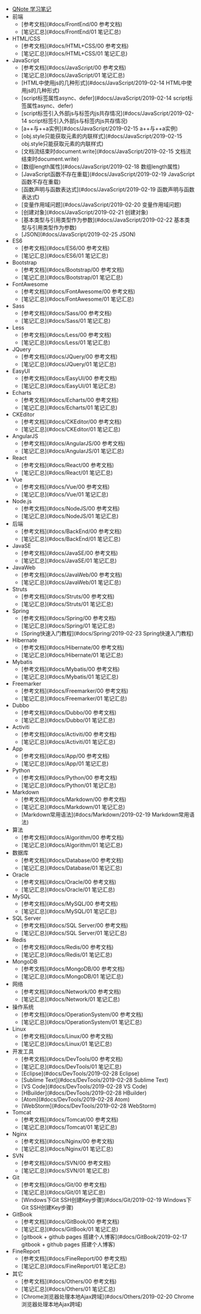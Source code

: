 * [QNote 学习笔记](#docs/index)
* 前端
  * [参考文档](#docs/FrontEnd/00 参考文档)
  * [笔记汇总](#docs/FrontEnd/01 笔记汇总)
* HTML/CSS
  * [参考文档](#docs/HTML+CSS/00 参考文档)
  * [笔记汇总](#docs/HTML+CSS/01 笔记汇总)
* JavaScript
  * [参考文档](#docs/JavaScript/00 参考文档)
  * [笔记汇总](#docs/JavaScript/01 笔记汇总)
  * [HTML中使用js的几种形式](#docs/JavaScript/2019-02-14 HTML中使用js的几种形式)
  * [script标签属性async、defer](#docs/JavaScript/2019-02-14 script标签属性async、defer)
  * [script标签引入外部js与标签内js共存情况](#docs/JavaScript/2019-02-14 script标签引入外部js与标签内js共存情况)
  * [a++与++a实例](#docs/JavaScript/2019-02-15 a++与++a实例)
  * [obj.style只能获取元素的内联样式](#docs/JavaScript/2019-02-15 obj.style只能获取元素的内联样式)
  * [文档流结束时document.write](#docs/JavaScript/2019-02-15 文档流结束时document.write)
  * [数组length属性](#docs/JavaScript/2019-02-18 数组length属性)
  * [JavaScript函数不存在重载](#docs/JavaScript/2019-02-19 JavaScript函数不存在重载)
  * [函数声明与函数表达式](#docs/JavaScript/2019-02-19 函数声明与函数表达式)
  * [变量作用域问题](#docs/JavaScript/2019-02-20 变量作用域问题)
  * [创建对象](#docs/JavaScript/2019-02-21 创建对象)
  * [基本类型与引用类型作为参数](#docs/JavaScript/2019-02-22 基本类型与引用类型作为参数)
  * [JSON](#docs/JavaScript/2019-02-25 JSON)
* ES6
  * [参考文档](#docs/ES6/00 参考文档)
  * [笔记汇总](#docs/ES6/01 笔记汇总)
* Bootstrap
  * [参考文档](#docs/Bootstrap/00 参考文档)
  * [笔记汇总](#docs/Bootstrap/01 笔记汇总)
* FontAwesome
  * [参考文档](#docs/FontAwesome/00 参考文档)
  * [笔记汇总](#docs/FontAwesome/01 笔记汇总)
* Sass
  * [参考文档](#docs/Sass/00 参考文档)
  * [笔记汇总](#docs/Sass/01 笔记汇总)
* Less
  * [参考文档](#docs/Less/00 参考文档)
  * [笔记汇总](#docs/Less/01 笔记汇总)
* JQuery
  * [参考文档](#docs/JQuery/00 参考文档)
  * [笔记汇总](#docs/JQuery/01 笔记汇总)
* EasyUI
  * [参考文档](#docs/EasyUI/00 参考文档)
  * [笔记汇总](#docs/EasyUI/01 笔记汇总)
* Echarts
  * [参考文档](#docs/Echarts/00 参考文档)
  * [笔记汇总](#docs/Echarts/01 笔记汇总)
* CKEditor
  * [参考文档](#docs/CKEditor/00 参考文档)
  * [笔记汇总](#docs/CKEditor/01 笔记汇总)
* AngularJS
  * [参考文档](#docs/AngularJS/00 参考文档)
  * [笔记汇总](#docs/AngularJS/01 笔记汇总)
* React
  * [参考文档](#docs/React/00 参考文档)
  * [笔记汇总](#docs/React/01 笔记汇总)
* Vue
  * [参考文档](#docs/Vue/00 参考文档)
  * [笔记汇总](#docs/Vue/01 笔记汇总)
* Node.js
  * [参考文档](#docs/NodeJS/00 参考文档)
  * [笔记汇总](#docs/NodeJS/01 笔记汇总)
* 后端
  * [参考文档](#docs/BackEnd/00 参考文档)
  * [笔记汇总](#docs/BackEnd/01 笔记汇总)
* JavaSE
  * [参考文档](#docs/JavaSE/00 参考文档)
  * [笔记汇总](#docs/JavaSE/01 笔记汇总)
* JavaWeb
  * [参考文档](#docs/JavaWeb/00 参考文档)
  * [笔记汇总](#docs/JavaWeb/01 笔记汇总)
* Struts
  * [参考文档](#docs/Struts/00 参考文档)
  * [笔记汇总](#docs/Struts/01 笔记汇总)
* Spring
  * [参考文档](#docs/Spring/00 参考文档)
  * [笔记汇总](#docs/Spring/01 笔记汇总)
  * [Spring快速入门教程](#docs/Spring/2019-02-23 Spring快速入门教程)
* Hibernate
  * [参考文档](#docs/Hibernate/00 参考文档)
  * [笔记汇总](#docs/Hibernate/01 笔记汇总)
* Mybatis
  * [参考文档](#docs/Mybatis/00 参考文档)
  * [笔记汇总](#docs/Mybatis/01 笔记汇总)
* Freemarker
  * [参考文档](#docs/Freemarker/00 参考文档)
  * [笔记汇总](#docs/Freemarker/01 笔记汇总)
* Dubbo
  * [参考文档](#docs/Dubbo/00 参考文档)
  * [笔记汇总](#docs/Dubbo/01 笔记汇总)
* Activiti 
  * [参考文档](#docs/Activiti/00 参考文档)
  * [笔记汇总](#docs/Activiti/01 笔记汇总)
* App
  * [参考文档](#docs/App/00 参考文档)
  * [笔记汇总](#docs/App/01 笔记汇总)
* Python
  * [参考文档](#docs/Python/00 参考文档)
  * [笔记汇总](#docs/Python/01 笔记汇总)
* Markdown
  * [参考文档](#docs/Markdown/00 参考文档)
  * [笔记汇总](#docs/Markdown/01 笔记汇总)
  * [Markdown常用语法](#docs/Markdown/2019-02-19 Markdown常用语法)
* 算法
  * [参考文档](#docs/Algorithm/00 参考文档)
  * [笔记汇总](#docs/Algorithm/01 笔记汇总)
* 数据库
  * [参考文档](#docs/Database/00 参考文档)
  * [笔记汇总](#docs/Database/01 笔记汇总)
* Oracle
  * [参考文档](#docs/Oracle/00 参考文档)
  * [笔记汇总](#docs/Oracle/01 笔记汇总)
* MySQL
  * [参考文档](#docs/MySQL/00 参考文档)
  * [笔记汇总](#docs/MySQL/01 笔记汇总)
* SQL Server
  * [参考文档](#docs/SQL Server/00 参考文档)
  * [笔记汇总](#docs/SQL Server/01 笔记汇总)
* Redis
  * [参考文档](#docs/Redis/00 参考文档)
  * [笔记汇总](#docs/Redis/01 笔记汇总)
* MongoDB
  * [参考文档](#docs/MongoDB/00 参考文档)
  * [笔记汇总](#docs/MongoDB/01 笔记汇总)
* 网络
  * [参考文档](#docs/Network/00 参考文档)
  * [笔记汇总](#docs/Network/01 笔记汇总)
* 操作系统
  * [参考文档](#docs/OperationSystem/00 参考文档)
  * [笔记汇总](#docs/OperationSystem/01 笔记汇总)
* Linux
  * [参考文档](#docs/Linux/00 参考文档)
  * [笔记汇总](#docs/Linux/01 笔记汇总)
* 开发工具
  * [参考文档](#docs/DevTools/00 参考文档)
  * [笔记汇总](#docs/DevTools/01 笔记汇总)
  * [Eclipse](#docs/DevTools/2019-02-28 Eclipse)
  * [Sublime Text](#docs/DevTools/2019-02-28 Sublime Text)
  * [VS Code](#docs/DevTools/2019-02-28 VS Code)
  * [HBuilder](#docs/DevTools/2019-02-28 HBuilder)
  * [Atom](#docs/DevTools/2019-02-28 Atom)
  * [WebStorm](#docs/DevTools/2019-02-28 WebStorm)
* Tomcat
  * [参考文档](#docs/Tomcat/00 参考文档)
  * [笔记汇总](#docs/Tomcat/01 笔记汇总)
* Nginx
  * [参考文档](#docs/Nginx/00 参考文档)
  * [笔记汇总](#docs/Nginx/01 笔记汇总)
* SVN
  * [参考文档](#docs/SVN/00 参考文档)
  * [笔记汇总](#docs/SVN/01 笔记汇总)
* Git
  * [参考文档](#docs/Git/00 参考文档)
  * [笔记汇总](#docs/Git/01 笔记汇总)
  * [Windows下Git SSH创建Key步骤](#docs/Git/2019-02-19 Windows下Git SSH创建Key步骤)
* GitBook
  * [参考文档](#docs/GitBook/00 参考文档)
  * [笔记汇总](#docs/GitBook/01 笔记汇总)
  * [gitbook + github pages 搭建个人博客](#docs/GitBook/2019-02-17 gitbook + github pages 搭建个人博客)
* FineReport
  * [参考文档](#docs/FineReport/00 参考文档)
  * [笔记汇总](#docs/FineReport/01 笔记汇总)
* 其它
  * [参考文档](#docs/Others/00 参考文档)
  * [笔记汇总](#docs/Others/01 笔记汇总)
  * [Chrome浏览器处理本地Ajax跨域](#docs/Others/2019-02-20 Chrome浏览器处理本地Ajax跨域)


